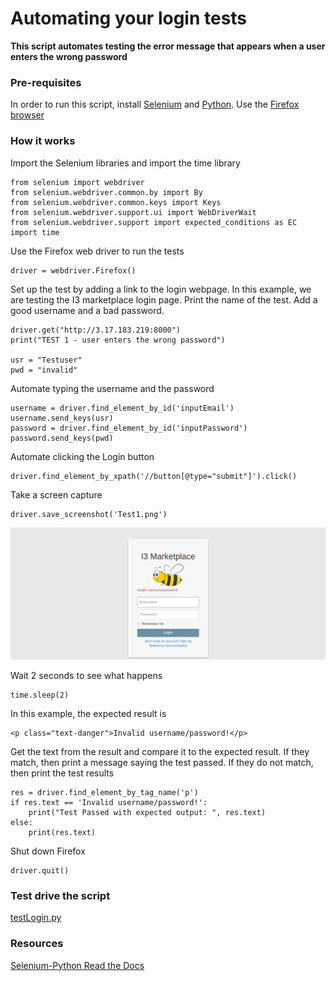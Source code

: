 
# Automating your login tests

**This script automates testing the error message that appears when a user enters the wrong password**

### Pre-requisites

In order to run this script, install [Selenium](https://selenium-python.readthedocs.io/installation.html) and [Python](https://www.python.org/downloads/).  Use the [Firefox browser](https://www.mozilla.org/en-US/firefox/)

### How it works

Import the Selenium libraries and import the time library 
```
from selenium import webdriver
from selenium.webdriver.common.by import By
from selenium.webdriver.common.keys import Keys
from selenium.webdriver.support.ui import WebDriverWait
from selenium.webdriver.support import expected_conditions as EC
import time
```
Use the Firefox web driver to run the tests
```
driver = webdriver.Firefox()
```
Set up the test by adding a link to the login webpage.  In this example, we are testing the I3 marketplace login page.  Print the name of the test.  Add a good username and a bad password.
```
driver.get("http://3.17.183.219:8000")
print("TEST 1 - user enters the wrong password")

usr = "Testuser"
pwd = "invalid"
```
Automate typing the username and the password
```
username = driver.find_element_by_id('inputEmail')
username.send_keys(usr)
password = driver.find_element_by_id('inputPassword')
password.send_keys(pwd)
```
Automate clicking the Login button
```
driver.find_element_by_xpath('//button[@type="submit"]').click()
```
Take a screen capture
```
driver.save_screenshot('Test1.png')
```
![screen capture](images/Test1.png)

Wait 2 seconds to see what happens
```
time.sleep(2)
```
In this example, the expected result is

```
<p class="text-danger">Invalid username/password!</p>
```
Get the text from the result and compare it to the expected result.  If they match, then print a message saying the test passed.  If they do not match, then print the test results

```
res = driver.find_element_by_tag_name('p')
if res.text == 'Invalid username/password!':
	print("Test Passed with expected output: ", res.text)
else:
    print(res.text)
```
Shut down Firefox
```
driver.quit()
```

### Test drive the script

[testLogin.py](code/testLogin.py)

### Resources

[Selenium-Python Read the Docs](https://selenium-python.readthedocs.io/navigating.html)
